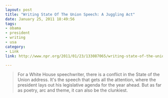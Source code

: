```yaml
---
layout: post
title: "Writing State Of The Union Speech: A Juggling Act"
date: January 25, 2011 18:49:56
tags:
- obama
- president
- writing
- usa
category:
- Link
link: http://www.npr.org/2011/01/23/133087065/writing-state-of-the-union-speech-a-juggling-act

---
```


>For a White House speechwriter, there is a conflict in the State of the Union address. It's the speech that gets all the attention, where the president lays out his legislative agenda for the year ahead. But as far as poetry, arc and theme, it can also be the clunkiest.